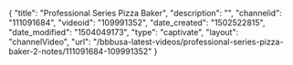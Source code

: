 {
    "title": "Professional Series Pizza Baker",
    "description": "",
    "channelid": "111091684",
    "videoid": "109991352",
    "date_created": "1502522815",
    "date_modified": "1504049173",
    "type": "captivate",
    "layout": "channelVideo",
    "url": "\/bbbusa-latest-videos\/professional-series-pizza-baker-2-notes\/111091684-109991352"
}